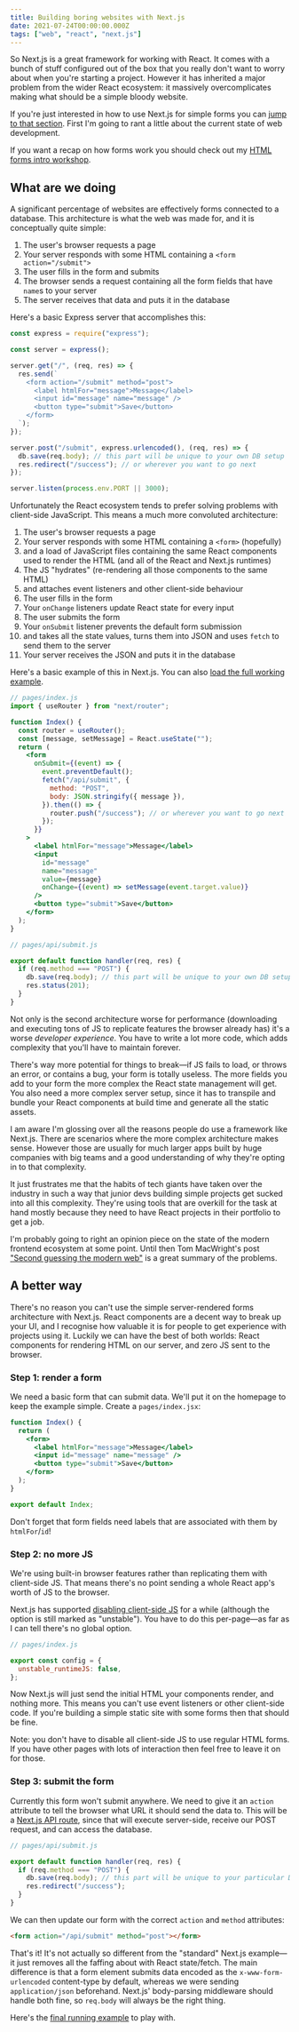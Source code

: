 ```yaml
---
title: Building boring websites with Next.js
date: 2021-07-24T00:00:00.000Z
tags: ["web", "react", "next.js"]
---
```


So Next.js is a great framework for working with React. It comes with a bunch of stuff configured out of the box that you really don't want to worry about when you're starting a project. However it has inherited a major problem from the wider React ecosystem: it massively overcomplicates making what should be a simple bloody website.

If you're just interested in how to use Next.js for simple forms you can [jump to that section](#a-better-way). First I'm going to rant a little about the current state of web development.

If you want a recap on how forms work you should check out my [HTML forms intro workshop](https://learn.foundersandcoders.com/workshops/html-forms/).

## What are we doing

A significant percentage of websites are effectively forms connected to a database. This architecture is what the web was made for, and it is conceptually quite simple:

1. The user's browser requests a page
1. Your server responds with some HTML containing a `<form action="/submit">`
1. The user fills in the form and submits
1. The browser sends a request containing all the form fields that have `name`s to your server
1. The server receives that data and puts it in the database

Here's a basic Express server that accomplishes this:

```js
const express = require("express");

const server = express();

server.get("/", (req, res) => {
  res.send(`
    <form action="/submit" method="post">
      <label htmlFor="message">Message</label>
      <input id="message" name="message" />
      <button type="submit">Save</button>
    </form>
  `);
});

server.post("/submit", express.urlencoded(), (req, res) => {
  db.save(req.body); // this part will be unique to your own DB setup
  res.redirect("/success"); // or wherever you want to go next
});

server.listen(process.env.PORT || 3000);
```

Unfortunately the React ecosystem tends to prefer solving problems with client-side JavaScript. This means a much more convoluted architecture:

1. The user's browser requests a page
1. Your server responds with some HTML containing a `<form>` (hopefully)
1. and a load of JavaScript files containing the same React components used to render the HTML (and all of the React and Next.js runtimes)
1. The JS "hydrates" (re-rendering all those components to the same HTML)
1. and attaches event listeners and other client-side behaviour
1. The user fills in the form
1. Your `onChange` listeners update React state for every input
1. The user submits the form
1. Your `onSubmit` listener prevents the default form submission
1. and takes all the state values, turns them into JSON and uses `fetch` to send them to the server
1. Your server receives the JSON and puts it in the database

Here's a basic example of this in Next.js. You can also [load the full working example](https://stackblitz.com/edit/nextjs-7ei8fp?file=pages%2Findex.js).

```jsx
// pages/index.js
import { useRouter } from "next/router";

function Index() {
  const router = useRouter();
  const [message, setMessage] = React.useState("");
  return (
    <form
      onSubmit={(event) => {
        event.preventDefault();
        fetch("/api/submit", {
          method: "POST",
          body: JSON.stringify({ message }),
        }).then(() => {
          router.push("/success"); // or wherever you want to go next
        });
      }}
    >
      <label htmlFor="message">Message</label>
      <input
        id="message"
        name="message"
        value={message}
        onChange={(event) => setMessage(event.target.value)}
      />
      <button type="submit">Save</button>
    </form>
  );
}
```

```js
// pages/api/submit.js

export default function handler(req, res) {
  if (req.method === "POST") {
    db.save(req.body); // this part will be unique to your own DB setup
    res.status(201);
  }
}
```

Not only is the second architecture worse for performance (downloading and executing tons of JS to replicate features the browser already has) it's a worse _developer experience_. You have to write a lot more code, which adds complexity that you'll have to maintain forever.

There's way more potential for things to break—if JS fails to load, or throws an error, or contains a bug, your form is totally useless. The more fields you add to your form the more complex the React state management will get. You also need a more complex server setup, since it has to transpile and bundle your React components at build time and generate all the static assets.

I am aware I'm glossing over all the reasons people do use a framework like Next.js. There are scenarios where the more complex architecture makes sense. However those are usually for much larger apps built by huge companies with big teams and a good understanding of why they're opting in to that complexity.

It just frustrates me that the habits of tech giants have taken over the industry in such a way that junior devs building simple projects get sucked into all this complexity. They're using tools that are overkill for the task at hand mostly because they need to have React projects in their portfolio to get a job.

I'm probably going to right an opinion piece on the state of the modern frontend ecosystem at some point. Until then Tom MacWright's post ["Second guessing the modern web"](https://macwright.com/2020/05/10/spa-fatigue.html) is a great summary of the problems.

## A better way

There's no reason you can't use the simple server-rendered forms architecture with Next.js. React components are a decent way to break up your UI, and I recognise how valuable it is for people to get experience with projects using it. Luckily we can have the best of both worlds: React components for rendering HTML on our server, and zero JS sent to the browser.

### Step 1: render a form

We need a basic form that can submit data. We'll put it on the homepage to keep the example simple. Create a `pages/index.jsx`:

```jsx
function Index() {
  return (
    <form>
      <label htmlFor="message">Message</label>
      <input id="message" name="message" />
      <button type="submit">Save</button>
    </form>
  );
}

export default Index;
```

Don't forget that form fields need labels that are associated with them by `htmlFor`/`id`!

### Step 2: no more JS

We're using built-in browser features rather than replicating them with client-side JS. That means there's no point sending a whole React app's worth of JS to the browser.

Next.js has supported [disabling client-side JS](https://piccalil.li/quick-tip/disable-client-side-react-with-next-js/) for a while (although the option is still marked as "unstable"). You have to do this per-page—as far as I can tell there's no global option.

```js
// pages/index.js

export const config = {
  unstable_runtimeJS: false,
};
```

Now Next.js will just send the initial HTML your components render, and nothing more. This means you can't use event listeners or other client-side code. If you're building a simple static site with some forms then that should be fine.

Note: you don't have to disable all client-side JS to use regular HTML forms. If you have other pages with lots of interaction then feel free to leave it on for those.

### Step 3: submit the form

Currently this form won't submit anywhere. We need to give it an `action` attribute to tell the browser what URL it should send the data to. This will be a [Next.js API route](https://nextjs.org/docs/api-routes/introduction), since that will execute server-side, receive our POST request, and can access the database.

```js
// pages/api/submit.js

export default function handler(req, res) {
  if (req.method === "POST") {
    db.save(req.body); // this part will be unique to your particular DB setup
    res.redirect("/success");
  }
}
```

We can then update our form with the correct `action` and `method` attributes:

```html
<form action="/api/submit" method="post"></form>
```

That's it! It's not actually so different from the "standard" Next.js example—it just removes all the faffing about with React state/fetch. The main difference is that a form element submits data encoded as the `x-www-form-urlencoded` content-type by default, whereas we were sending `application/json` beforehand. Next.js' body-parsing middleware should handle both fine, so `req.body` will always be the right thing.

Here's the [final running example](https://stackblitz.com/edit/nextjs-pslvf9?file=pages%2Findex.js) to play with.
